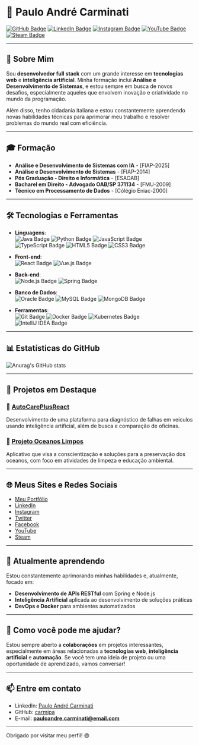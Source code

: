 # 👋 **Paulo André Carminati**

[![GitHub Badge](https://img.shields.io/badge/-GitHub-181717?style=flat-square&logo=github&logoColor=white&link=https://github.com/carmipa)](https://github.com/carmipa)
[![LinkedIn Badge](https://img.shields.io/badge/-LinkedIn-blue?style=flat-square&logo=Linkedin&logoColor=white&link=https://www.linkedin.com/in/pauloandrecarminati/)](https://www.linkedin.com/in/pauloandrecarminati/)
[![Instagram Badge](https://img.shields.io/badge/-Instagram-E4405F?style=flat-square&logo=instagram&logoColor=white&link=https://instagram.com/pabcarminati)](https://instagram.com/pabcarminati)
[![YouTube Badge](https://img.shields.io/badge/YouTube-FF0000?style=flat-square&logo=youtube&logoColor=white&link=https://www.youtube.com/@PauloAndreCarminati)](https://www.youtube.com/@PauloAndreCarminati)
[![Steam Badge](https://img.shields.io/badge/Steam-000000?style=flat-square&logo=steam&logoColor=white&link=https://steamcommunity.com/id/PCAR_PC/)](https://steamcommunity.com/id/PCAR_PC/)

---

## 🚀 **Sobre Mim**

Sou **desenvolvedor full stack** com um grande interesse em **tecnologias web** e **inteligência artificial**. Minha formação inclui **Análise e Desenvolvimento de Sistemas**, e estou sempre em busca de novos desafios, especialmente aqueles que envolvem inovação e criatividade no mundo da programação.

Além disso, tenho cidadania italiana e estou constantemente aprendendo novas habilidades técnicas para aprimorar meu trabalho e resolver problemas do mundo real com eficiência.

---

## 🎓 **Formação**
- **Análise e Desenvolvimento de Sistemas com IA** - [FIAP-2025]
- **Análise e Desenvolvimento de Sistemas** - [FIAP-2014]
- **Pós Graduação - Direito e Informática** - [ESAOAB]
- **Bacharel em Direito - Advogado OAB/SP 371134** - [FMU-2009]
- **Técnico em Processamento de Dados** - [Cólégio Eniac-2000]

---

## 🛠 **Tecnologias e Ferramentas**

- **Linguagens**:  
  ![Java Badge](https://img.shields.io/badge/Java-ED8B00?style=flat-square&logo=java&logoColor=white)
  ![Python Badge](https://img.shields.io/badge/-Python-black?style=flat-square&logo=Python)
  ![JavaScript Badge](https://img.shields.io/badge/JavaScript-F7DF1E?style=flat-square&logo=javascript&logoColor=black)
  ![TypeScript Badge](https://img.shields.io/badge/TypeScript-007ACC?style=flat-square&logo=typescript&logoColor=white)
  ![HTML5 Badge](https://img.shields.io/badge/HTML5-E34F26?style=flat-square&logo=html5&logoColor=white)
  ![CSS3 Badge](https://img.shields.io/badge/CSS3-1572B6?style=flat-square&logo=css3)

- **Front-end**:  
  ![React Badge](https://img.shields.io/badge/-React-black?style=flat-square&logo=react)
  ![Vue.js Badge](https://img.shields.io/badge/Vue.js-4FC08D?style=flat-square&logo=vue.js&logoColor=white)

- **Back-end**:  
  ![Node.js Badge](https://img.shields.io/badge/-Node.js-339933?style=flat-square&logo=Node.js&logoColor=white)
  ![Spring Badge](https://img.shields.io/badge/Spring-6DB33F?style=flat-square&logo=spring&logoColor=white)

- **Banco de Dados**:  
  ![Oracle Badge](https://img.shields.io/badge/-Oracle-F80000?style=flat-square&logo=oracle&logoColor=white)
  ![MySQL Badge](https://img.shields.io/badge/-MySQL-4479A1?style=flat-square&logo=mysql&logoColor=white)
  ![MongoDB Badge](https://img.shields.io/badge/-MongoDB-47A248?style=flat-square&logo=mongodb&logoColor=white)

- **Ferramentas**:  
  ![Git Badge](https://img.shields.io/badge/-Git-black?style=flat-square&logo=git)
  ![Docker Badge](https://img.shields.io/badge/-Docker-blue?style=flat-square&logo=docker)
  ![Kubernetes Badge](https://img.shields.io/badge/Kubernetes-326CE5?style=flat-square&logo=kubernetes&logoColor=white)
  ![IntelliJ IDEA Badge](https://img.shields.io/badge/IntelliJ_IDEA-black?style=flat-square&logo=intellij-idea&logoColor=white)

---

## 📊 **Estatísticas do GitHub**

![Anurag's GitHub stats](https://github-readme-stats.vercel.app/api?username=carmipa&show_icons=true&theme=radical)

---

## 📂 **Projetos em Destaque**

### 🔹 [AutoCarePlusReact](https://github.com/joao1015/AutoCarePlusReact)  
Desenvolvimento de uma plataforma para diagnóstico de falhas em veículos usando inteligência artificial, além de busca e comparação de oficinas.

### 🔹 [Projeto Oceanos Limpos](https://github.com/ArthurBispo00/Projeto_Oceanos_Limpos)  
Aplicativo que visa a conscientização e soluções para a preservação dos oceanos, com foco em atividades de limpeza e educação ambiental.

---

## 🌐 **Meus Sites e Redes Sociais**

- [Meu Portfólio](https://seuportfoliosite.com)
- [LinkedIn](https://www.linkedin.com/in/pauloandrecarminati/)
- [Instagram](https://instagram.com/pabcarminati)
- [Twitter](https://twitter.com/seuusuario)
- [Facebook](https://facebook.com/seuusuario)
- [YouTube](https://www.youtube.com/@PauloAndreCarminati)
- [Steam](https://steamcommunity.com/id/PCAR_PC/)

---

## 🌱 **Atualmente aprendendo**

Estou constantemente aprimorando minhas habilidades e, atualmente, focado em:
- **Desenvolvimento de APIs RESTful** com Spring e Node.js
- **Inteligência Artificial** aplicada ao desenvolvimento de soluções práticas
- **DevOps e Docker** para ambientes automatizados

---

## 🤝 **Como você pode me ajudar?**

Estou sempre aberto a **colaborações** em projetos interessantes, especialmente em áreas relacionadas a **tecnologias web**, **inteligência artificial** e **automação**. Se você tem uma ideia de projeto ou uma oportunidade de aprendizado, vamos conversar!

---

## 📫 **Entre em contato**

- LinkedIn: [Paulo André Carminati](https://www.linkedin.com/in/pauloandrecarminati/)
- GitHub: [carmipa](https://github.com/carmipa)
- E-mail: **pauloandre.carminati@email.com**

---

Obrigado por visitar meu perfil! 😄
